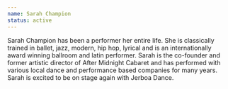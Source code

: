 ```yaml
---
name: Sarah Champion
status: active
---
```

Sarah Champion has been a performer her entire life. She is classically trained in ballet, jazz, modern, hip hop, lyrical and is an internationally award winning ballroom and latin performer. Sarah is the co-founder and former artistic director of After Midnight Cabaret and has performed with various local dance and performance based companies for many years. Sarah is excited to be on stage again with Jerboa Dance.
